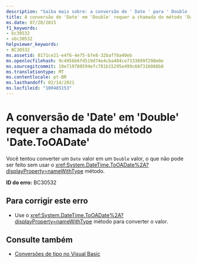 ```yaml
---
description: "Saiba mais sobre: a conversão de ' Date ' para ' Double ' requer a chamada do método ' Date. ToOADate '"
title: A conversão de 'Date' em 'Double' requer a chamada do método 'Date.ToOADate'
ms.date: 07/20/2015
f1_keywords:
- bc30532
- vbc30532
helpviewer_keywords:
- BC30532
ms.assetid: 8171ce21-e4f6-4e75-b7e8-32baf78a40eb
ms.openlocfilehash: 9c4956b6fd519d74e4cba404ce7333699f298e0e
ms.sourcegitcommit: 10e719780594efc781b15295e499c66f316068b8
ms.translationtype: MT
ms.contentlocale: pt-BR
ms.lasthandoff: 02/14/2021
ms.locfileid: "100485153"
---
```

# <a name="conversion-from-date-to-double-requires-calling-the-datetooadate-method"></a>A conversão de 'Date' em 'Double' requer a chamada do método 'Date.ToOADate'

Você tentou converter um `Date` valor em um `Double` valor, o que não pode ser feito sem usar o <xref:System.DateTime.ToOADate%2A?displayProperty=nameWithType> método.  
  
 **ID do erro:** BC30532  
  
## <a name="to-correct-this-error"></a>Para corrigir este erro  
  
- Use o <xref:System.DateTime.ToOADate%2A?displayProperty=nameWithType> método para converter o valor.  
  
## <a name="see-also"></a>Consulte também

- [Conversões de tipo no Visual Basic](../programming-guide/language-features/data-types/type-conversions.md)
